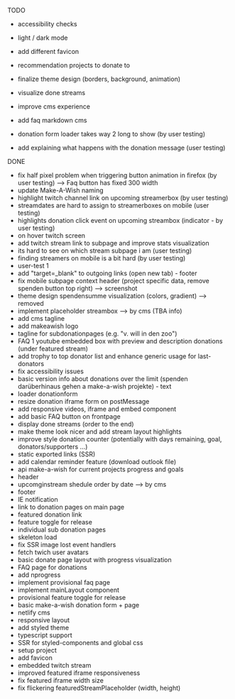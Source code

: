 TODO

- accessibility checks
- light / dark mode
- add different favicon
- recommendation projects to donate to
- finalize theme design (borders, background, animation)
- visualize done streams
- improve cms experience
- add faq markdown cms

- donation form loader takes way 2 long to show (by user testing)
- add explaining what happens with the donation message (user testing)

DONE

- fix half pixel problem when triggering button animation in firefox (by user testing) --> Faq button has fixed 300 width
- update Make-A-Wish naming
- highlight twitch channel link on upcoming streamerbox (by user testing)
- streamdates are hard to assign to streamerboxes on mobile (user testing)
- highlights donation click event on upcoming streambox (indicator - by user testing)
- on hover twitch screen
- add twitch stream link to subpage and improve stats visualization
- its hard to see on which stream subpage i am (user testing)
- finding streamers on mobile is a bit hard (by user testing)
- user-test 1
- add "target=\_blank" to outgoing links (open new tab) - footer
- fix mobile subpage context header (project specific data, remove spenden button top right) --> screenshot
- theme design spendensumme visualization (colors, gradient) --> removed
- implement placeholder streambox --> by cms (TBA info)
- add cms tagline
- add makeawish logo
- tagline for subdonationpages (e.g. "v. will in den zoo")
- FAQ 1 youtube embedded box with preview and description donations (under featured stream)
- add trophy to top donator list and enhance generic usage for last-donators
- fix accessibility issues
- basic version info about donations over the limit (spenden darüberhinaus gehen a make-a-wish projekte) - text
- loader donationform
- resize donation iframe form on postMessage
- add responsive videos, iframe and embed component
- add basic FAQ button on frontpage
- display done streams (order to the end)
- make theme look nicer and add stream layout highlights
- improve style donation counter (potentially with days remaining, goal, donators/supporters ...)
- static exported links (SSR)
- add calendar reminder feature (download outlook file)
- api make-a-wish for current projects progress and goals
- header
- upcomginstream shedule order by date --> by cms
- footer
- IE notification
- link to donation pages on main page
- featured donation link
- feature toggle for release
- individual sub donation pages
- skeleton load
- fix SSR image lost event handlers
- fetch twich user avatars
- basic donate page layout with progress visualization
- FAQ page for donations
- add nprogress
- implement provisional faq page
- implement mainLayout component
- provisional feature toggle for release
- basic make-a-wish donation form + page
- netlify cms
- responsive layout
- add styled theme
- typescript support
- SSR for styled-components and global css
- setup project
- add favicon
- embedded twitch stream
- improved featured iframe responsiveness
- fix featured iframe width size
- fix flickering featuredStreamPlaceholder (width, height)
